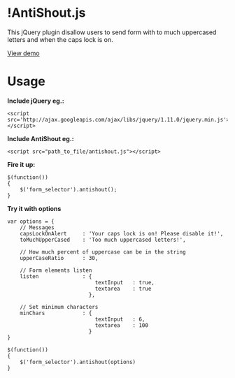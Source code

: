 !AntiShout.js
============

This jQuery plugin disallow users to send form with to much uppercased letters
and when the caps lock is on.

[View demo](http://npsr.github.io/antishout.js/)

Usage
====
**Include jQuery eg.:**
```
<script src='http://ajax.googleapis.com/ajax/libs/jquery/1.11.0/jquery.min.js'></script>
```

**Include AntiShout eg.:**
```
<script src="path_to_file/antishout.js"></script>
```
**Fire it up:**

```
$(function())
{
    $('form_selector').antishout();
}
```

**Try it with options**

```
var options = {
    // Messages
    capsLockOnAlert     : 'Your caps lock is on! Please disable it!',
    toMuchUpperCased    : 'Too much uppercased letters!',
    
    // How much percent of uppercase can be in the string
    upperCaseRatio      : 30,
    
    // Form elements listen
    listen              : {
                            textInput   : true,
                            textarea    : true
                          },
                          
    // Set minimum characters
    minChars            : {
                            textInput   : 6,
                            textarea    : 100
                          }
}

$(function())
{
    $('form_selector').antishout(options)
}
```
